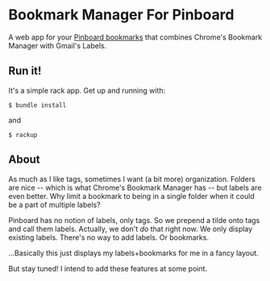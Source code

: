 # Bookmark Manager For Pinboard

A web app for your [Pinboard bookmarks](http://www.pinboard.in) that combines 
Chrome's Bookmark Manager with Gmail's Labels.

## Run it!

It's a simple rack app. Get up and running with:

    $ bundle install

and

    $ rackup

## About

As much as I like tags, sometimes I want (a bit more) organization. Folders are 
nice -- which is what Chrome's Bookmark Manager has -- but labels are even 
better. Why limit a bookmark to being in a single folder when it could be a 
part of multiple labels?

Pinboard has no notion of labels, only tags. So we prepend a tilde onto tags 
and call them labels. Actually, we don't _do_ that right now. We only display 
existing labels. There's no way to add labels. Or bookmarks. 

...Basically this just displays my labels+bookmarks for me in a fancy layout.

But stay tuned! I intend to add these features at some point.